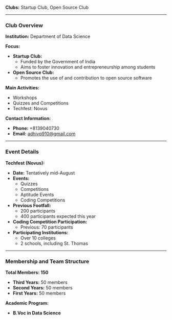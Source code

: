 **Clubs:** Startup Club, Open Source Club

---

### Club Overview

**Institution:** Department of Data Science

**Focus:**

- **Startup Club:**
    - Funded by the Government of India
    - Aims to foster innovation and entrepreneurship among students
- **Open Source Club:**
    - Promotes the use of and contribution to open source software

**Main Activities:**

- Workshops
- Quizzes and Competitions
- Techfest: Novus

**Contact Information:**

- **Phone:** +8139040730
- **Email:** adhivp910@gmail.com

---

### Event Details

**Techfest (Novus):**

- **Date:** Tentatively mid-August
- **Events:**
    - Quizzes
    - Competitions
    - Aptitude Events
    - Coding Competitions
- **Previous Footfall:**
    - 200 participants
    - 400 participants expected this year
- **Coding Competition Participation:**
    - Previous: 70 participants
- **Participating Institutions:**
    - Over 10 colleges
    - 2 schools, including St. Thomas

---

### Membership and Team Structure

**Total Members: 150**

- **Third Years:** 50 members
- **Second Years:** 50 members
- **First Years:** 50 members

**Academic Program:**

- **B.Voc in Data Science**